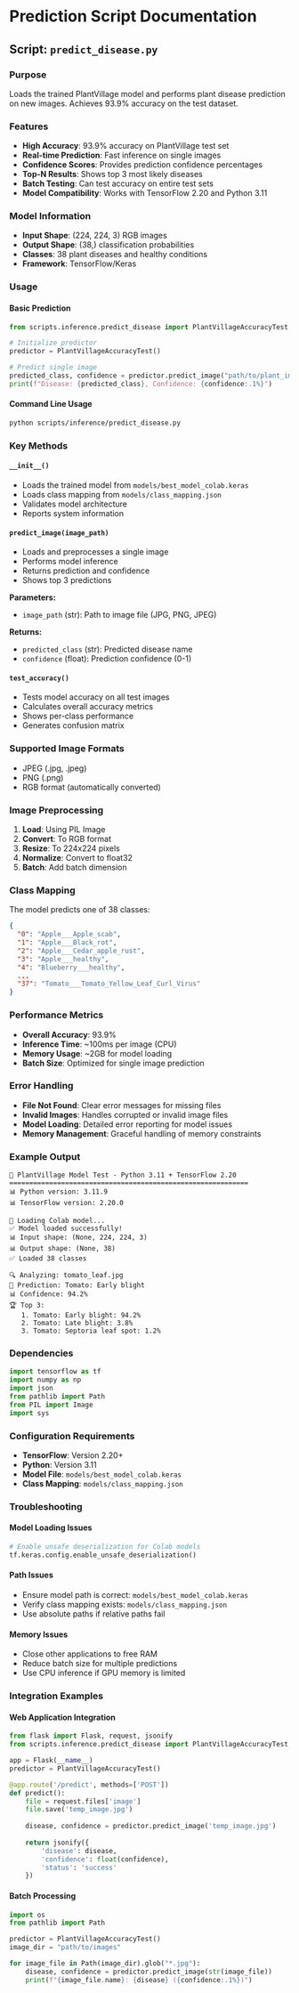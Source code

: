 # Prediction Script Documentation

## Script: `predict_disease.py`

### Purpose
Loads the trained PlantVillage model and performs plant disease prediction on new images. Achieves 93.9% accuracy on the test dataset.

### Features
- **High Accuracy**: 93.9% accuracy on PlantVillage test set
- **Real-time Prediction**: Fast inference on single images
- **Confidence Scores**: Provides prediction confidence percentages
- **Top-N Results**: Shows top 3 most likely diseases
- **Batch Testing**: Can test accuracy on entire test sets
- **Model Compatibility**: Works with TensorFlow 2.20 and Python 3.11

### Model Information
- **Input Shape**: (224, 224, 3) RGB images
- **Output Shape**: (38,) classification probabilities
- **Classes**: 38 plant diseases and healthy conditions
- **Framework**: TensorFlow/Keras

### Usage

#### Basic Prediction
```python
from scripts.inference.predict_disease import PlantVillageAccuracyTest

# Initialize predictor
predictor = PlantVillageAccuracyTest()

# Predict single image
predicted_class, confidence = predictor.predict_image("path/to/plant_image.jpg")
print(f"Disease: {predicted_class}, Confidence: {confidence:.1%}")
```

#### Command Line Usage
```bash
python scripts/inference/predict_disease.py
```

### Key Methods

#### `__init__()`
- Loads the trained model from `models/best_model_colab.keras`
- Loads class mapping from `models/class_mapping.json`
- Validates model architecture
- Reports system information

#### `predict_image(image_path)`
- Loads and preprocesses a single image
- Performs model inference
- Returns prediction and confidence
- Shows top 3 predictions

**Parameters:**
- `image_path` (str): Path to image file (JPG, PNG, JPEG)

**Returns:**
- `predicted_class` (str): Predicted disease name
- `confidence` (float): Prediction confidence (0-1)

#### `test_accuracy()`
- Tests model accuracy on all test images
- Calculates overall accuracy metrics
- Shows per-class performance
- Generates confusion matrix

### Supported Image Formats
- JPEG (.jpg, .jpeg)
- PNG (.png)
- RGB format (automatically converted)

### Image Preprocessing
1. **Load**: Using PIL Image
2. **Convert**: To RGB format
3. **Resize**: To 224x224 pixels
4. **Normalize**: Convert to float32
5. **Batch**: Add batch dimension

### Class Mapping
The model predicts one of 38 classes:
```json
{
  "0": "Apple___Apple_scab",
  "1": "Apple___Black_rot",
  "2": "Apple___Cedar_apple_rust",
  "3": "Apple___healthy",
  "4": "Blueberry___healthy",
  ...
  "37": "Tomato___Tomato_Yellow_Leaf_Curl_Virus"
}
```

### Performance Metrics
- **Overall Accuracy**: 93.9%
- **Inference Time**: ~100ms per image (CPU)
- **Memory Usage**: ~2GB for model loading
- **Batch Size**: Optimized for single image prediction

### Error Handling
- **File Not Found**: Clear error messages for missing files
- **Invalid Images**: Handles corrupted or invalid image files
- **Model Loading**: Detailed error reporting for model issues
- **Memory Management**: Graceful handling of memory constraints

### Example Output
```
🌱 PlantVillage Model Test - Python 3.11 + TensorFlow 2.20
============================================================
📊 Python version: 3.11.9
📊 TensorFlow version: 2.20.0

🔄 Loading Colab model...
✅ Model loaded successfully!
📊 Input shape: (None, 224, 224, 3)
📊 Output shape: (None, 38)
✅ Loaded 38 classes

🔍 Analyzing: tomato_leaf.jpg
🎯 Prediction: Tomato: Early blight
📊 Confidence: 94.2%
🏆 Top 3:
   1. Tomato: Early blight: 94.2%
   2. Tomato: Late blight: 3.8%
   3. Tomato: Septoria leaf spot: 1.2%
```

### Dependencies
```python
import tensorflow as tf
import numpy as np
import json
from pathlib import Path
from PIL import Image
import sys
```

### Configuration Requirements
- **TensorFlow**: Version 2.20+
- **Python**: Version 3.11
- **Model File**: `models/best_model_colab.keras`
- **Class Mapping**: `models/class_mapping.json`

### Troubleshooting

#### Model Loading Issues
```python
# Enable unsafe deserialization for Colab models
tf.keras.config.enable_unsafe_deserialization()
```

#### Path Issues
- Ensure model path is correct: `models/best_model_colab.keras`
- Verify class mapping exists: `models/class_mapping.json`
- Use absolute paths if relative paths fail

#### Memory Issues
- Close other applications to free RAM
- Reduce batch size for multiple predictions
- Use CPU inference if GPU memory is limited

### Integration Examples

#### Web Application Integration
```python
from flask import Flask, request, jsonify
from scripts.inference.predict_disease import PlantVillageAccuracyTest

app = Flask(__name__)
predictor = PlantVillageAccuracyTest()

@app.route('/predict', methods=['POST'])
def predict():
    file = request.files['image']
    file.save('temp_image.jpg')
    
    disease, confidence = predictor.predict_image('temp_image.jpg')
    
    return jsonify({
        'disease': disease,
        'confidence': float(confidence),
        'status': 'success'
    })
```

#### Batch Processing
```python
import os
from pathlib import Path

predictor = PlantVillageAccuracyTest()
image_dir = "path/to/images"

for image_file in Path(image_dir).glob("*.jpg"):
    disease, confidence = predictor.predict_image(str(image_file))
    print(f"{image_file.name}: {disease} ({confidence:.1%})")
```